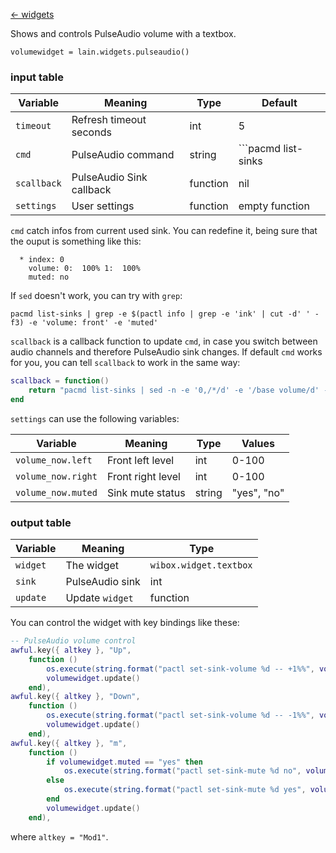 [<- widgets](https://github.com/copycat-killer/lain/wiki/Widgets)

Shows and controls PulseAudio volume with a textbox.

	volumewidget = lain.widgets.pulseaudio()

### input table

Variable | Meaning | Type | Default
--- | --- | --- | ---
`timeout` | Refresh timeout seconds | int | 5
`cmd` | PulseAudio command | string | ```pacmd list-sinks | sed -n -e '0,/*/d' -e '/base volume/d' -e '/volume:/p' -e '/muted:/p'```
`scallback` | PulseAudio Sink callback | function | nil  
`settings` | User settings | function | empty function

`cmd` catch infos from current used sink. You can redefine it, being sure that the ouput is something like this:

```shell
  * index: 0
	volume: 0:  100% 1:  100%
	muted: no
```

If `sed` doesn't work, you can try with `grep`:

```shell
pacmd list-sinks | grep -e $(pactl info | grep -e 'ink' | cut -d' ' -f3) -e 'volume: front' -e 'muted'
```

`scallback` is a callback function to update `cmd`, in case you switch between audio channels and therefore PulseAudio sink changes. If default `cmd` works for you, you can tell `scallback` to work in the same way:

```lua
scallback = function()
    return "pacmd list-sinks | sed -n -e '0,/*/d' -e '/base volume/d' -e '/volume:/p' -e '/muted:/p'"
end
```

`settings` can use the following variables:

Variable | Meaning | Type | Values
--- | --- | --- | ---
`volume_now.left` | Front left level | int | 0-100
`volume_now.right` | Front right level | int | 0-100
`volume_now.muted` | Sink mute status | string | "yes", "no"

### output table

Variable | Meaning | Type
--- | --- | --- 
`widget` | The widget | `wibox.widget.textbox`
`sink` | PulseAudio sink | int
`update` | Update `widget` | function

You can control the widget with key bindings like these:

```lua
-- PulseAudio volume control
awful.key({ altkey }, "Up",
    function ()
        os.execute(string.format("pactl set-sink-volume %d -- +1%%", volumewidget.sink))
        volumewidget.update()
    end),
awful.key({ altkey }, "Down",
    function ()
        os.execute(string.format("pactl set-sink-volume %d -- -1%%", volumewidget.sink))
        volumewidget.update()
    end),
awful.key({ altkey }, "m",
    function ()
        if volumewidget.muted == "yes" then
            os.execute(string.format("pactl set-sink-mute %d no", volumewidget.sink))
        else
            os.execute(string.format("pactl set-sink-mute %d yes", volumewidget.sink))
        end
        volumewidget.update()
    end),
```

where `altkey = "Mod1"`.